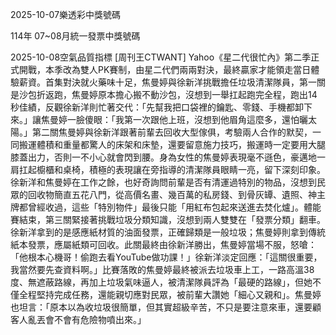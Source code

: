 
2025-10-07樂透彩中獎號碼

                                
114年 07~08月統一發票中獎號碼
                             
2025-10-08空氣品質指標
                              [周刊王CTWANT] Yahoo《星二代很忙內》第二季正式開戰，本季改為雙人PK賽制，由星二代們兩兩對決，最終贏家才能領走當日體驗薪資。首集對決就火藥味十足，焦曼婷與徐新洋挑戰擔任垃圾清潔隊員，第一關是沙包折返跑，焦曼婷原本擔心搬不動沙包，沒想到一舉扛起跑完全程，跑出14秒佳績，反觀徐新洋則忙著交代：「先幫我把口袋裡的鑰匙、零錢、手機都卸下來。」讓焦曼婷一臉傻眼：「我第一次跟他上班，沒想到他眉角這麼多，還怕曬太陽。」第二關焦曼婷與徐新洋跟著前輩去回收大型傢俱，考驗兩人合作的默契，一同搬運體積和重量都驚人的床架和床墊，還要留意施力技巧，搬運時一定要用大腿膝蓋出力，否則一不小心就會閃到腰。身為女性的焦曼婷表現毫不遜色，豪邁地一肩扛起櫥櫃和桌椅，積極的表現讓在旁指導的清潔隊員眼睛一亮，留下深刻印象。徐新洋和焦曼婷在工作之餘，也好奇詢問前輩是否有清運過特別的物品，沒想到民眾的回收物簡直五花八門，從高價名畫、幾百萬的私房錢、到骨灰罈、遺照、神主牌都曾經收過，這些「特別物件」最後只能「用紅布包起來送進去焚化爐」。體能賽結束，第三關緊接著挑戰垃圾分類知識，沒想到兩人雙雙在「發票分類」翻車。徐新洋拿到的是感應紙材質的油面發票，正確歸類是一般垃圾；焦曼婷則拿到傳統紙本發票，應屬紙類可回收。此關最終由徐新洋勝出，焦曼婷當場不服，怒嗆：「他根本心機哥！偷跑去看YouTube做功課！」徐新洋淡定回應：「這關很重要，我當然要先查資料啊。」比賽落敗的焦曼婷最終被派去垃圾車上工，一路高溫38度、無遮蔽路線，再加上垃圾氣味逼人，被清潔隊員評為「最硬的路線」，但她不僅全程堅持完成任務，還能親切應對民眾，被前輩大讚她「細心又親和」。焦曼婷也坦言：「原本以為收垃圾很簡單，但其實超級辛苦，不只是要注意來車，還要顧客人亂丟會不會有危險物噴出來。」